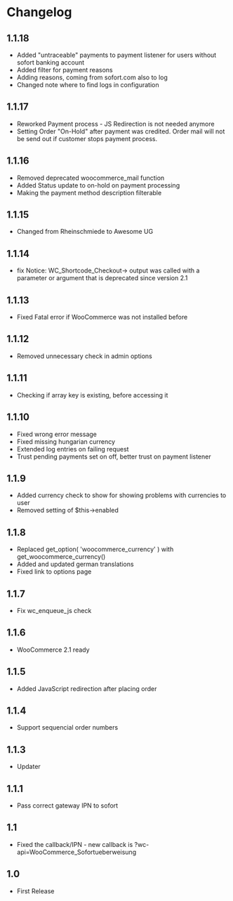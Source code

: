 # Changelog

## 1.1.18
* Added "untraceable" payments to payment listener for users without sofort banking account
* Added filter for payment reasons
* Adding reasons, coming from sofort.com also to log
* Changed note where to find logs in configuration

## 1.1.17
- Reworked Payment process - JS Redirection is not needed anymore
- Setting Order "On-Hold" after payment was credited. Order mail will not be send out if customer stops payment process.

## 1.1.16
- Removed deprecated woocommerce_mail function
- Added Status update to on-hold on payment processing
- Making the payment method description filterable

## 1.1.15
- Changed from Rheinschmiede to Awesome UG

## 1.1.14
- fix Notice: WC_Shortcode_Checkout-> output was called with a parameter or argument that is deprecated since version 2.1

## 1.1.13
- Fixed Fatal error if WooCommerce was not installed before

## 1.1.12
- Removed unnecessary check in admin options

## 1.1.11
- Checking if array key is existing, before accessing it

## 1.1.10
- Fixed wrong error message
- Fixed missing hungarian currency
- Extended log entries on failing request
- Trust pending payments set on off, better trust on payment listener

## 1.1.9
- Added currency check to show for showing problems with currencies to user
- Removed setting of $this->enabled


## 1.1.8
- Replaced get_option( 'woocommerce_currency' ) with get_woocommerce_currency()
- Added and updated german translations
- Fixed link to options page

## 1.1.7
- Fix wc_enqueue_js check

## 1.1.6

- WooCommerce 2.1 ready

## 1.1.5

- Added JavaScript redirection after placing order

## 1.1.4

- Support sequencial order numbers

## 1.1.3

- Updater

## 1.1.1

- Pass correct gateway IPN to sofort

## 1.1

- Fixed the callback/IPN - new callback is ?wc-api=WooCommerce_Sofortueberweisung

## 1.0

- First Release